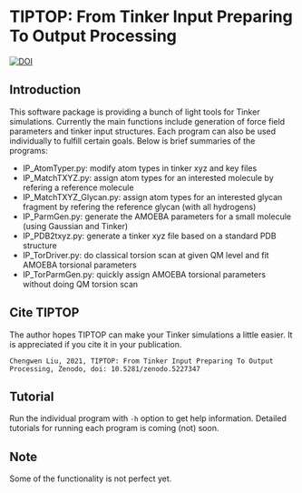 # TIPTOP: From Tinker Input Preparing To Output Processing
[![DOI](https://zenodo.org/badge/DOI/10.5281/zenodo.5227347.svg)](https://doi.org/10.5281/zenodo.5227347)

## Introduction

This software package is providing a bunch of light tools for Tinker simulations. Currently the main functions include generation of force field parameters and tinker input structures. Each program can also be used individually to fulfill certain goals. Below is brief summaries of the programs:

* IP_AtomTyper.py: modify atom types in tinker xyz and key files 
* IP_MatchTXYZ.py: assign atom types for an interested molecule by refering a reference molecule
* IP_MatchTXYZ_Glycan.py: assign atom types for an interested glycan fragment by refering the reference glycan (with all hydrogens)
* IP_ParmGen.py: generate the AMOEBA parameters for a small molecule (using Gaussian and Tinker)
* IP_PDB2txyz.py: generate a tinker xyz file based on a standard PDB structure
* IP_TorDriver.py: do classical torsion scan at given QM level and fit AMOEBA torsional parameters
* IP_TorParmGen.py: quickly assign AMOEBA torsional parameters without doing QM torsion scan

## Cite TIPTOP
The author hopes TIPTOP can make your Tinker simulations a little easier. It is appreciated if you cite it in your publication.
```
Chengwen Liu, 2021, TIPTOP: From Tinker Input Preparing To Output Processing, Zenodo, doi: 10.5281/zenodo.5227347
```

## Tutorial
Run the individual program with `-h` option to get help information. Detailed tutorials for running each program is coming (not) soon.

## Note
Some of the functionality is not perfect yet.
